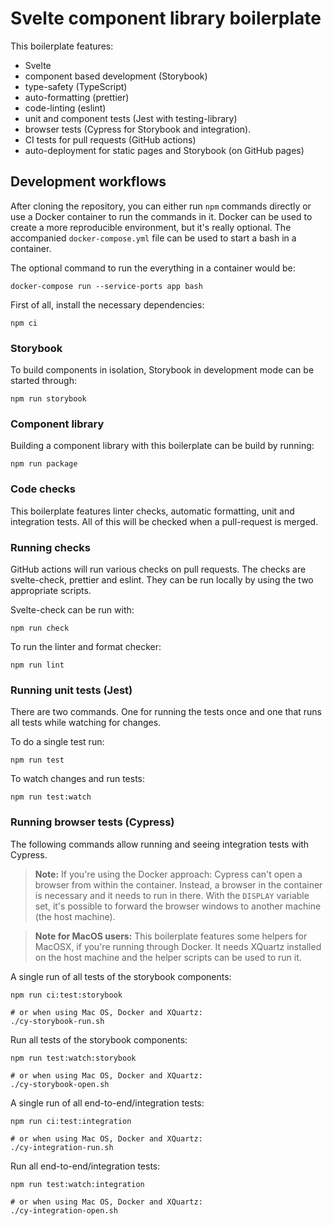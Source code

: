 # Svelte component library boilerplate

This boilerplate features:

- Svelte
- component based development (Storybook)
- type-safety (TypeScript)
- auto-formatting (prettier)
- code-linting (eslint)
- unit and component tests (Jest with testing-library)
- browser tests (Cypress for Storybook and integration).
- CI tests for pull requests (GitHub actions)
- auto-deployment for static pages and Storybook (on GitHub pages)

## Development workflows

After cloning the repository, you can either run `npm` commands directly or use a Docker container to run the commands in it. Docker can be used to create a more reproducible environment, but it's really optional. The accompanied `docker-compose.yml` file can be used to start a bash in a container.

The optional command to run the everything in a container would be:

```
docker-compose run --service-ports app bash
```

First of all, install the necessary dependencies:

```
npm ci
```

### Storybook

To build components in isolation, Storybook in development mode can be started through:

```
npm run storybook
```

### Component library

Building a component library with this boilerplate can be build by running:

```
npm run package
```

### Code checks

This boilerplate features linter checks, automatic formatting, unit and integration tests. All of this will be checked when a pull-request is merged.

### Running checks

GitHub actions will run various checks on pull requests. The checks are svelte-check, prettier and eslint. They can be run locally by using the two appropriate scripts.

Svelte-check can be run with:

```
npm run check
```

To run the linter and format checker:

```
npm run lint
```

### Running unit tests (Jest)

There are two commands. One for running the tests once and one that runs all tests while watching for changes.

To do a single test run:

```
npm run test
```

To watch changes and run tests:

```
npm run test:watch
```

### Running browser tests (Cypress)

The following commands allow running and seeing integration tests with Cypress.

> **Note:** If you're using the Docker approach: Cypress can't open a browser from within the container. Instead, a browser in the container is necessary and it needs to run in there. With the `DISPLAY` variable set, it's possible to forward the browser windows to another machine (the host machine).

> **Note for MacOS users:** This boilerplate features some helpers for MacOSX, if you're running through Docker. It needs XQuartz installed on the host machine and the helper scripts can be used to run it.

A single run of all tests of the storybook components:

```
npm run ci:test:storybook

# or when using Mac OS, Docker and XQuartz:
./cy-storybook-run.sh
```

Run all tests of the storybook components:

```
npm run test:watch:storybook

# or when using Mac OS, Docker and XQuartz:
./cy-storybook-open.sh
```

A single run of all end-to-end/integration tests:

```
npm run ci:test:integration

# or when using Mac OS, Docker and XQuartz:
./cy-integration-run.sh
```

Run all end-to-end/integration tests:

```
npm run test:watch:integration

# or when using Mac OS, Docker and XQuartz:
./cy-integration-open.sh
```

